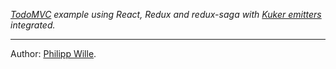 *[TodoMVC](http://todomvc.com/) example using React, Redux and redux-saga with [Kuker emitters](https://github.com/krasimir/kuker#installing-emitters) integrated.*

---

Author: [Philipp Wille](https://github.com/philmein/todomvc-react-redux-saga).


